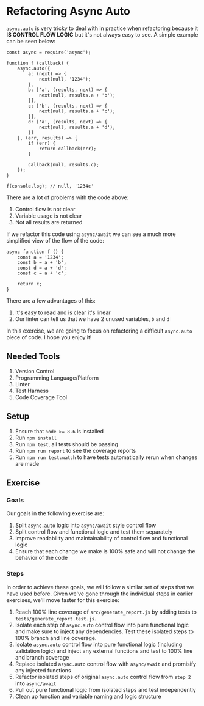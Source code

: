 # Refactoring Async Auto

`async.auto` is very tricky to deal with in practice when refactoring because it **IS CONTROL FLOW LOGIC** but it's not always easy to see. A simple example can be seen below:

```
const async = require('async');

function f (callback) {
    async.auto({
        a: (next) => {
            next(null, '1234');
        },
        b: ['a', (results, next) => {
            next(null, results.a + 'b');
        }],
        c: ['b', (results, next) => {
            next(null, results.a + 'c');
        }],
        d: ['a', (results, next) => {
            next(null, results.a + 'd');
        }]
    }, (err, results) => {
        if (err) {
            return callback(err);
        }

        callback(null, results.c);
    });
}

f(console.log); // null, '1234c'
```

There are a lot of problems with the code above:

1. Control flow is not clear
2. Variable usage is not clear
3. Not all results are returned

If we refactor this code using `async/await` we can see a much more simplified view of the flow of the code:

```
async function f () {
    const a = '1234';
    const b = a + 'b';
    const d = a + 'd';
    const c = a + 'c';

    return c;
}
```

There are a few advantages of this:

1. It's easy to read and is clear it's linear
2. Our linter can tell us that we have 2 unused variables, `b` and `d`

In this exercise, we are going to focus on refactoring a difficult `async.auto` piece of code. I hope you enjoy it!

## Needed Tools

1. Version Control
2. Programming Language/Platform
3. Linter
4. Test Harness
5. Code Coverage Tool

## Setup

1. Ensure that `node >= 8.6` is installed
2. Run `npm install`
3. Run `npm test`, all tests should be passing
4. Run `npm run report` to see the coverage reports
5. Run `npm run test:watch` to have tests automatically rerun when changes are made

## Exercise

### Goals

Our goals in the following exercise are:

1. Split `async.auto` logic into `async/await` style control flow
2. Split control flow and functional logic and test them separately
3. Improve readability and maintainability of control flow and functional logic
4. Ensure that each change we make is 100% safe and will not change the behavior of the code

### Steps

In order to achieve these goals, we will follow a similar set of steps that we have used before. Given we've gone through the individual steps in earlier exercises, we'll move faster for this exercise:

1. Reach 100% line coverage of `src/generate_report.js` by adding tests to `tests/generate_report.test.js`.
2. Isolate each step of `async.auto` control flow into pure functional logic and make sure to inject any dependencies. Test these isolated steps to 100% branch and line coverage.
3. Isolate `async.auto` control flow into pure functional logic (including validation logic) and inject any external functions and test to 100% line and branch coverage
4. Replace isolated `async.auto` control flow with `async/await` and promisify any injected functions
5. Refactor isolated steps of original `async.auto` control flow from `step 2` into `async/await`
6. Pull out pure functional logic from isolated steps and test independently
7. Clean up function and variable naming and logic structure
